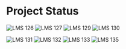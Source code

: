 # Project Status

![LMS 126][lms_126]
![LMS 127][lms_127]
![LMS 129][lms_129]
![LMS 130][lms_130]

![LMS 131][lms_131]
![LMS 132][lms_132]
![LMS 133][lms_133]
![LMS 135][lms_135]

<!-- Change REPO_NAME for the name of your repository -->
[lms_126]: https://github.com/linero-tech/kotlin-hw-Mudar21/actions/workflows/wf-lms126.yml/badge.svg
[lms_127]: https://github.com/linero-tech/kotlin-hw-Mudar21/actions/workflows/wf-lms127.yml/badge.svg
[lms_129]: https://github.com/linero-tech/kotlin-hw-Mudar21/actions/workflows/wf-lms129.yml/badge.svg
[lms_130]: https://github.com/linero-tech/kotlin-hw-Mudar21/actions/workflows/wf-lms130.yml/badge.svg
[lms_131]: https://github.com/linero-tech/kotlin-hw-Mudar21/actions/workflows/wf-lms131.yml/badge.svg
[lms_132]: https://github.com/linero-tech/kotlin-hw-Mudar21/actions/workflows/wf-lms132.yml/badge.svg
[lms_133]: https://github.com/linero-tech/kotlin-hw-Mudar21/actions/workflows/wf-lms133.yml/badge.svg
[lms_135]: https://github.com/linero-tech/kotlin-hw-Mudar21/actions/workflows/wf-lms135.yml/badge.svg
